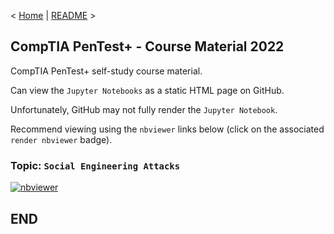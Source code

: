 < [Home](https://github.com/SeanOhAileasa) | [README](https://github.com/SeanOhAileasa/ptp-social-engineering-attacks/blob/main/README.md) >

## CompTIA PenTest+ - Course Material 2022

CompTIA PenTest+ self-study course material.

Can view the ``Jupyter Notebooks`` as a static HTML page on GitHub.

Unfortunately, GitHub may not fully render the ``Jupyter Notebook``.

Recommend viewing using the ``nbviewer`` links below (click on the associated ``render nbviewer`` badge).

### Topic: ``Social Engineering Attacks``

[![nbviewer](https://raw.githubusercontent.com/jupyter/design/master/logos/Badges/nbviewer_badge.svg)](https://nbviewer.jupyter.org/github/SeanOhAileasa/ptp-social-engineering-attacks/blob/main/ptp-social-engineering-attacks.ipynb)

## END